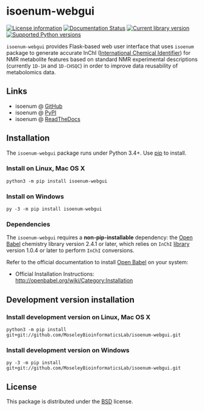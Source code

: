 # isoenum-webgui


[![License information](https://img.shields.io/pypi/l/isoenum.svg)](https://choosealicense.com/licenses/bsd-3-clause-clear)
[![Documentation Status](https://readthedocs.org/projects/isoenum-webgui/badge/?version=latest)](https://isoenum-webgui.readthedocs.io)
[![Current library version](https://img.shields.io/pypi/v/isoenum-webgui.svg)](https://pypi.org/project/isoenum-webgui)
[![Supported Python versions](https://img.shields.io/pypi/pyversions/isoenum-webgui.svg)](https://pypi.org/project/isoenum-webgui)


``isoenum-webgui`` provides Flask-based web user interface that uses ``isoenum`` package
to generate accurate InChI ([International Chemical Identifier](https://www.inchi-trust.org/)) 
for NMR metabolite features based on standard NMR experimental descriptions (currently ``1D-1H`` and 
``1D-CHSQC``) in order to improve data reusability of metabolomics data.


## Links

   * isoenum @ [GitHub](https://github.com/MoseleyBioinformaticsLab/isoenum-webgui)
   * isoenum @ [PyPI](https://pypi.org/project/isoenum-webgui)
   * isoenum @ [ReadTheDocs](http://isoenum-webgui.readthedocs.io)
   

## Installation

The ``isoenum-webgui`` package runs under Python 3.4+. Use [pip](https://pip.pypa.io) to install.


### Install on Linux, Mac OS X

```
python3 -m pip install isoenum-webgui
```


### Install on Windows

```
py -3 -m pip install isoenum-webgui
```

### Dependencies

The ``isoenum-webgui`` requires a **non-pip-installable** dependency: the
[Open Babel](http://openbabel.org) chemistry library version 2.4.1 or later,
which relies on ``InChI`` [library](https://www.inchi-trust.org/downloads) 
version 1.0.4 or later to perform ``InChI`` conversions.

Refer to the official documentation to install [Open Babel](http://openbabel.org) on your system:

   * Official Installation Instructions: http://openbabel.org/wiki/Category:Installation


## Development version installation

### Install development version on Linux, Mac OS X

```
python3 -m pip install git+git://github.com/MoseleyBioinformaticsLab/isoenum-webgui.git
```

### Install development version on Windows

```
py -3 -m pip install git+git://github.com/MoseleyBioinformaticsLab/isoenum-webgui.git
```

## License

This package is distributed under the [BSD](https://choosealicense.com/licenses/bsd-3-clause-clear) license.
